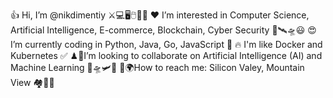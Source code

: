 👍 Hi, I’m @nikdimentiy ⚔💻🖥🖱💾📀
❤ I’m interested in Computer Science, Artificial Intelligence, E-commerce, Blockchain, Cyber Security 🎯🛰🛸😃
😍I’m currently coding in Python, Java, Go, JavaScript 🧑
🔥 I'm like Docker and Kubernetes ✅
♟📡I’m looking to collaborate on Artificial Intelligence (AI) and Machine Learning 🚙🛸🛩🚀
🚩🌍How to reach me: Silicon Valey, Mountain View 🏘💒🌞
